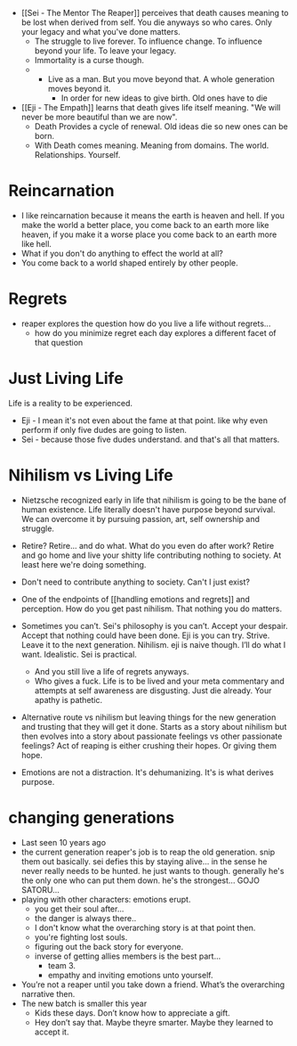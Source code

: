 - [[Sei - The Mentor The Reaper]] perceives that death causes meaning to be lost when derived from self. You die anyways so who cares. Only your legacy and what you've done matters. 
	- The struggle to live forever. To influence change. To influence beyond your life. To leave your legacy.
	- Immortality is a curse though.
	- - Live as a man. But you move beyond that. A whole generation moves beyond it.
		- In order for new ideas to give birth. Old ones have to die
- [[Eji - The Empath]] learns that death gives life itself meaning. "We will never be more beautiful than we are now". 
	- Death Provides a cycle of renewal. Old ideas die so new ones can be born. 
	- With Death comes meaning. Meaning from domains. The world. Relationships. Yourself.

# Reincarnation
- I like reincarnation because it means the earth is heaven and hell. If you make the world a better place, you come back to an earth more like heaven, if you make it a worse place you come back to an earth more like hell. 
- What if you don't do anything to effect the world at all?
- You come back to a world shaped entirely by other people. 

# Regrets
- reaper explores the question how do you live a life without regrets...
	- how do you minimize regret each day explores a different facet of that question

# **Just Living Life**
Life is a reality to be experienced. 
- Eji - I mean it's not even about the fame at that point. like why even perform if only five dudes are going to listen.
- Sei - because those five dudes understand. and that's all that matters.


# **Nihilism vs Living Life**
- Nietzsche recognized early in life that nihilism is going to be the bane of human existence. Life literally doesn't have purpose beyond survival. We can overcome it by pursuing passion, art, self ownership and struggle.
- Retire? Retire... and do what. What do you even do after work? Retire and go home and live your shitty life contributing nothing to society. At least here we're doing something.
- Don't need to contribute anything to society. Can't I just exist?
- One of the endpoints of [[handling emotions and regrets]] and perception. How do you get past nihilism. That nothing you do matters. 

- Sometimes you can’t. Sei's philosophy is you can’t. Accept your despair. Accept that nothing could have been done. Eji is you can try. Strive. Leave it to the next generation. Nihilism. eji is naive though. I’ll do what I want. Idealistic. Sei is practical.
	- And you still live a life of regrets anyways.
	- Who gives a fuck. Life is to be lived and your meta commentary and attempts at self awareness are disgusting. Just die already. Your apathy is pathetic.
- Alternative route vs nihilism but leaving things for the new generation and trusting that they will get it done. Starts as a story about nihilism but then evolves into a story about passionate feelings vs other passionate feelings? Act of reaping is either crushing their hopes. Or giving them hope. 
- Emotions are not a distraction. It's dehumanizing. It's is what derives purpose. 

# changing generations
- Last seen 10 years ago
- the current generation reaper's job is to reap the old generation. snip them out basically. sei defies this by staying alive... in the sense he never really needs to be hunted. he just wants to though. generally he's the only one who can put them down. he's the strongest... GOJO SATORU...
- playing with other characters: emotions erupt.
	- you get their soul after...
	- the danger is always there.. 
	- I don't know what the overarching story is at that point then. 
	- you're fighting lost souls. 
	- figuring out the back story for everyone. 
	- inverse of getting allies members is the best part... 
		- team 3. 
		- empathy and inviting emotions unto yourself. 
- You’re not a reaper until you take down a friend. What’s the overarching narrative then. 
- The new batch is smaller this year
	- Kids these days. Don’t know how to appreciate a gift. 
	- Hey don’t say that. Maybe theyre smarter. Maybe they learned to accept it. 
